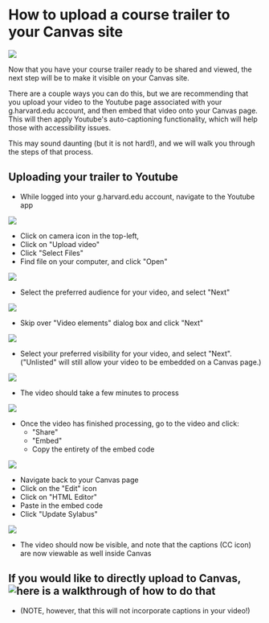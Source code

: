 # How to upload a course trailer to your Canvas site

![](https://alpineschools.org/wp-content/uploads/2018/04/Canvas-Logo.png)

Now that you have your course trailer ready to be shared and viewed, the next step will be to make it visible on your Canvas site.

There are a couple ways you can do this, but we are recommending that you upload your video to the Youtube page associated with your g.harvard.edu account, and then embed that video onto your Canvas page. This will then apply Youtube's auto-captioning functionality, which will help those with accessibility issues.

This may sound daunting (but it is not hard!), and we will walk you through the steps of that process.

## Uploading your trailer to Youtube

  * While logged into your g.harvard.edu account, navigate to the Youtube app

![](https://files.slack.com/files-pri/T0HTW3H0V-F015XJY9XQA/upload-video-to-yt_001_360.gif?pub_secret=043ac83a9c)

  * Click on camera icon in the top-left,
  * Click on "Upload video"
  * Click "Select Files"
  * Find file on your computer, and click "Open"

![](https://files.slack.com/files-pri/T0HTW3H0V-F015W7TTQFP/upload-video-to-yt_002_360.gif?pub_secret=d8cdb4ceef)

  * Select the preferred audience for your video, and select "Next"

![](https://files.slack.com/files-pri/T0HTW3H0V-F015W7U2SRK/upload-video-to-yt_003_360.gif?pub_secret=3834ce632f)

  * Skip over "Video elements" dialog box and click "Next"

![](https://files.slack.com/files-pri/T0HTW3H0V-F015QSU5JQ6/upload-video-to-yt_004_360.gif?pub_secret=c3962e0385)

  * Select your preferred visibility for your video, and select "Next". ("Unlisted" will still allow your video to be embedded on a Canvas page.)

![](https://files.slack.com/files-pri/T0HTW3H0V-F015QSUBZAA/upload-video-to-yt_005_360.gif?pub_secret=9520f8da4d)

  * The video should take a few minutes to process

![](https://files.slack.com/files-pri/T0HTW3H0V-F016ME5E85N/upload-video-to-yt_006_360.gif?pub_secret=fdfd585e82)


  * Once the video has finished processing, go to the video and click:
    * "Share"
    * "Embed"
    * Copy the entirety of the embed code

![](https://files.slack.com/files-pri/T0HTW3H0V-F015GSJSXQF/upload-video-to-yt_007_360.gif?pub_secret=071e1a3cf0)

  * Navigate back to your Canvas page
  * Click on the "Edit" icon
  * Click on "HTML Editor"
  * Paste in the embed code
  * Click "Update Sylabus"

![](https://files.slack.com/files-pri/T0HTW3H0V-F016A90CWRX/upload-video-to-yt_008_360.gif?pub_secret=426074b2e9)

  * The video should now be visible, and note that the captions (CC icon) are now viewable as well inside Canvas

## If you would like to directly upload to Canvas, ![here is a walkthrough of how to do that]()

  * (NOTE, however, that this will not incorporate captions in your video!)
